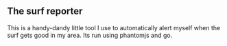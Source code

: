 The surf reporter
-------------

This is a handy-dandy little tool I use to automatically alert myself
when the surf gets good in my area. Its run using phantomjs and go.


